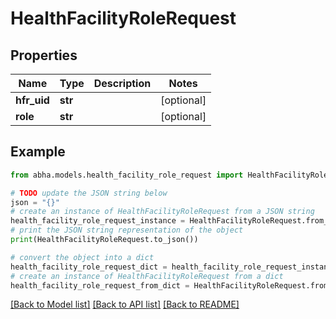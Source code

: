 # HealthFacilityRoleRequest


## Properties

Name | Type | Description | Notes
------------ | ------------- | ------------- | -------------
**hfr_uid** | **str** |  | [optional] 
**role** | **str** |  | [optional] 

## Example

```python
from abha.models.health_facility_role_request import HealthFacilityRoleRequest

# TODO update the JSON string below
json = "{}"
# create an instance of HealthFacilityRoleRequest from a JSON string
health_facility_role_request_instance = HealthFacilityRoleRequest.from_json(json)
# print the JSON string representation of the object
print(HealthFacilityRoleRequest.to_json())

# convert the object into a dict
health_facility_role_request_dict = health_facility_role_request_instance.to_dict()
# create an instance of HealthFacilityRoleRequest from a dict
health_facility_role_request_from_dict = HealthFacilityRoleRequest.from_dict(health_facility_role_request_dict)
```
[[Back to Model list]](../README.md#documentation-for-models) [[Back to API list]](../README.md#documentation-for-api-endpoints) [[Back to README]](../README.md)


